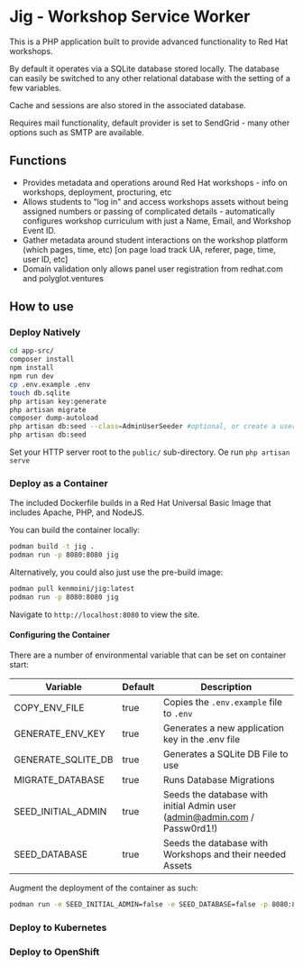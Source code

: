 # Jig - Workshop Service Worker

This is a PHP application built to provide advanced functionality to Red Hat workshops.

By default it operates via a SQLite database stored locally.  The database can easily be switched to any other relational database with the setting of a few variables.

Cache and sessions are also stored in the associated database.

Requires mail functionality, default provider is set to SendGrid - many other options such as SMTP are available.

## Functions

- Provides metadata and operations around Red Hat workshops - info on workshops, deployment, procturing, etc
- Allows students to "log in" and access workshops assets without being assigned numbers or passing of complicated details - automatically configures workshop curriculum with just a Name, Email, and Workshop Event ID.
- Gather metadata around student interactions on the workshop platform (which pages, time, etc) [on page load track UA, referer, page, time, user ID, etc]
- Domain validation only allows panel user registration from redhat.com and polyglot.ventures

## How to use


### Deploy Natively

```bash
cd app-src/
composer install
npm install
npm run dev
cp .env.example .env
touch db.sqlite
php artisan key:generate
php artisan migrate
composer dump-autoload
php artisan db:seed --class=AdminUserSeeder #optional, or create a user before seeding
php artisan db:seed
```

Set your HTTP server root to the `public/` sub-directory.  Oe run `php artisan serve`


### Deploy as a Container

The included Dockerfile builds in a Red Hat Universal Basic Image that includes Apache, PHP, and NodeJS.

You can build the container locally:

```bash
podman build -t jig .
podman run -p 8080:8080 jig
```

Alternatively, you could also just use the pre-build image:

```bash
podman pull kenmoini/jig:latest
podman run -p 8080:8080 jig
```

Navigate to `http://localhost:8080` to view the site.

#### Configuring the Container

There are a number of environmental variable that can be set on container start:

| Variable           | Default | Description                                                               |
|--------------------|---------|---------------------------------------------------------------------------|
| COPY_ENV_FILE      | true    | Copies the `.env.example` file to `.env`                                  |
| GENERATE_ENV_KEY   | true    | Generates a new application key in the .env file                          |
| GENERATE_SQLITE_DB | true    | Generates a SQLite DB File to use                                         |
| MIGRATE_DATABASE   | true    | Runs Database Migrations                                                  |
| SEED_INITIAL_ADMIN | true    | Seeds the database with initial Admin user (admin@admin.com / Passw0rd1!) |
| SEED_DATABASE      | true    | Seeds the database with Workshops and their needed Assets                 |

Augment the deployment of the container as such:

```bash
podman run -e SEED_INITIAL_ADMIN=false -e SEED_DATABASE=false -p 8080:8080 jig
```

### Deploy to Kubernetes

### Deploy to OpenShift